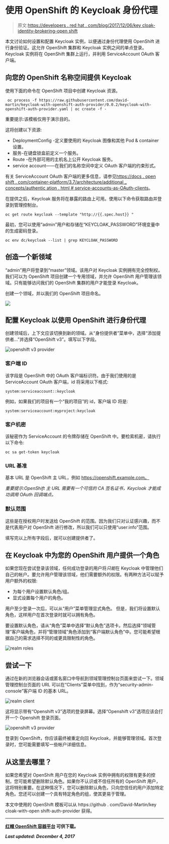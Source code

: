 # 使用 OpenShift 的 Keycloak 身份代理

> 原文:[https://developers . red hat . com/blog/2017/12/06/key cloak-identity-brokering-open shift](https://developers.redhat.com/blog/2017/12/06/keycloak-identity-brokering-openshift)

本文讨论如何设置和配置 Keycloak 实例，以便通过身份代理使用 OpenShift 进行身份验证。这允许 OpenShift 集群和 Keycloak 实例之间的单点登录。Keycloak 实例将在 OpenShift 集群上运行，并利用 ServiceAccount OAuth 客户端。

## 向您的 OpenShift 名称空间提供 Keycloak

使用下面的命令在 OpenShift 项目中创建 Keycloak 资源。

```
 oc process -f https://raw.githubusercontent.com/david-martin/keycloak-with-openshift-auth-provider/0.0.2/keycloak-with-openshift-auth-provider.yaml | oc create -f -

```

重要提示:该模板仅用于演示目的。

这将创建以下资源:

*   DeploymentConfig -定义要使用的 Keycloak 图像和其他 Pod & container 设置。
*   服务-在键盘锁盒前定义一个服务。
*   Route -在外部可用的主机名上公开 Keycloak 服务。
*   service account——在我们的名称空间中定义 OAuth 客户端的约束形式。

有关 ServiceAccount OAuth 客户端的更多信息，请参见[https://docs . open shift . com/container-platform/3.7/architecture/additional _ concepts/authentic ation . html # service-accounts-as-OAuth-clients](https://docs.openshift.com/container-platform/3.7/architecture/additional_concepts/authentication.html#service-accounts-as-oauth-clients)。

在提供之后，Keycloak 服务将在暴露的路由上可用。使用以下命令获取路由并登录到管理控制台。

```
oc get route keycloak --template "http://{{.spec.host}} "
```

最初，您可以使用“admin”用户和存储在“KEYCLOAK_PASSWORD”环境变量中的生成密码登录。

```
oc env dc/keycloak --list | grep KEYCLOAK_PASSWORD
```

## 创造一个新领域

“admin”用户将登录到“master”领域。该用户对 Keycloak 实例拥有完全控制权。我们可以为 OpenShift 项目创建一个专用领域，并允许 OpenShift 用户管理该领域。只有能够访问我们的 OpenShift 集群的用户才能登录 Keycloak。

创建一个领域，并以我们的 OpenShift 项目命名。

![](../Images/0f5d24381dc39162231e23b8cdb135fb.png)

## 配置 Keycloak 以使用 OpenShift 进行身份代理

创建领域后，上下文应该切换到新的领域。从“身份提供者”菜单中，选择“添加提供者...”并选择“OpenShift v3”。填写以下字段。

![openshift v3 provider](../Images/202260f253556237ac202957a234ff90.png)

### 客户端 ID

该字段是 OpenShift 中的 OAuth 客户端标识符。由于我们使用的是 ServiceAccount OAuth 客户端，id 将采用以下格式:

```
system:serviceaccount::keycloak
```

例如，如果我们的项目有一个“我的项目”的 id，客户端 ID 将是:

```
system:serviceaccount:myproject:keycloak
```

### 客户机密

该秘密作为 ServiceAccount 的令牌存储在 OpenShift 中。要检索机密，请执行以下命令:

```
oc sa get-token keycloak
```

### URL 基准

基本 URL 是 OpenShift 主 URL，例如 https://openshift.example.com。

*重要提示:OpenShift 主 URL 需要有一个可信的 CA 签名证书，Keycloak 才能成功调用 OAuth 回调端点。*

### 默认范围

这些是在授权用户时发送给 OpenShift 的范围。因为我们只对认证感兴趣，而不是代表用户对 OpenShift 进行修改，所以我们可以只使用“user:info”范围。

填写完以上所有字段后，就可以创建提供者了。

## 在 Keycloak 中为您的 OpenShift 用户提供一个角色

如果您现在尝试登录该领域，任何成功登录的用户将*只能*在 Keycloak 中管理他们自己的帐户。要允许用户管理该领域，他们需要额外的权限。有两种方法可以赋予用户额外的权限:

*   为每个用户设置默认角色/组。
*   显式设置每个用户的角色。

用户至少登录一次后，可以从“用户”菜单管理显式角色。
但是，我们将设置默认角色，这样用户在首次登录时就可以拥有角色。

要设置默认角色，请从“角色”菜单中选择“默认角色”选项卡。然后选择“领域管理”客户端角色，并将“管理领域”角色添加到“客户端默认角色”中。您可能希望根据自己的需求选择不同的或更具限制性的角色。

![realm roles](../Images/877127f125553cc496f015c3e193298f.png)

## 尝试一下

通过在新的浏览器会话或匿名窗口中导航到领域管理控制台页面来尝试一下。领域管理控制台页面的 URL 可以在“Clients”菜单中找到，作为“security-admin-console”客户端 ID 的基本 URL。

![realm client](../Images/df8732b21e6c3f00503df14314f87e2b.png)

这将显示带有“Openshift v3”选项的登录屏幕。选择“Openshift v3”选项应该会打开一个 Openshift 登录页面。

![openshift v3 provider](../Images/2df3335af114cc9dc17a4f978eb4b03f.png)

登录到 OpenShift，你应该最终被重定向回 Keycloak，并能够管理领域。首次登录时，您可能需要填写一些帐户详细信息。

## 从这里去哪里？

如果您希望对 OpenShift 用户在您的 Keycloak 实例中拥有的权限有更多的控制，您可能希望删除默认角色。如果你不认识或不信任所有的 OpenShift 用户，这将特别重要。在这种情况下，您可以删除默认角色，只向您信任的用户添加特定角色。您还可以创建一个具有特定角色的组，使其更易于管理。

本文中使用的 OpenShift 模板可以从 https://github . com/David-Martin/key cloak-with-open shift-auth-provider 获得。

* * *

**[**红帽 OpenShift 容器平台**](https://www.openshift.com/container-platform/) **可供下载。****

***Last updated: December 4, 2017***